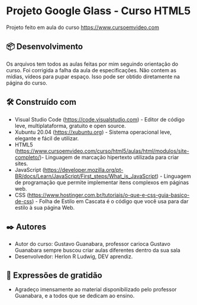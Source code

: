 # Projeto Google Glass - Curso HTML5

Projeto feito em aula do curso https://www.cursoemvideo.com


## 📦 Desenvolvimento

Os arquivos tem todos as aulas feitas por mim seguindo orientação do curso. Foi corrigida a falha da aula de especificações. Não contem as mídias, vídeos para pupar espaço. Isso pode ser obtido diretamente na página do curso.

## 🛠️ Construído com

* Visual Studio Code (https://code.visualstudio.com) - Editor de código leve, multiplataforma, gratuito e open source.
* Xubuntu 20.04 (https://xubuntu.org) - Sistema operacional leve, elegante e fácil de utilizar.
* HTML5 (https://www.cursoemvideo.com/curso/html5/aulas/html/modulos/site-completo/)- Linguagem de marcação hipertexto utilizada para criar sites.
* JavaScript (https://developer.mozilla.org/pt-BR/docs/Learn/JavaScript/First_steps/What_is_JavaScript) - Linguagem de programação que permite implementar itens complexos em páginas web.
* CSS (https://www.hostinger.com.br/tutoriais/o-que-e-css-guia-basico-de-css) - Folha de Estilo em Cascata é o código que você usa para dar estilo à sua página Web.


## ✒️ Autores

* Autor do curso: Gustavo Guanabara, professor carioca Gustavo Guanabara sempre buscou criar aulas diferentes dentro da sua sala
* Desenvolvedor: Herlon R Ludwig, DEV aprendiz. 


## 🎁 Expressões de gratidão

* Agradeço imensamente ao material disponibilizado pelo professor Guanabara, e a todos que se dedicam ao ensino.

